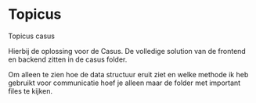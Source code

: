 # Topicus
Topicus casus

Hierbij de oplossing voor de Casus.
De volledige solution van de frontend en backend zitten in de casus folder.

Om alleen te zien hoe de data structuur eruit ziet en welke methode ik heb gebruikt voor communicatie hoef je alleen maar de folder met important files te kijken.
